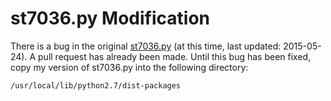 # st7036.py Modification
There is a bug in the original [st7036.py](https://github.com/pimoroni/st7036/blob/master/python/st7036.py) (at this time, last updated: 2015-05-24). A pull request has already been made. Until this bug has been fixed, copy my version of st7036.py into the following directory:

    /usr/local/lib/python2.7/dist-packages
